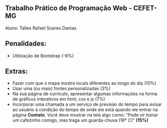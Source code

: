 ## Trabalho Prático de Programação Web - CEFET-MG
Aluno: Talles Rafael Soares Dantas

## Penalidades:

- Utilização de Bootstrap (-8%)

## Extras:

- Fazer com que o mapa mostre locais diferentes ao longo do dia (10%)
- Usar uma (ou mais) fontes personalizadas (3%)
- Na sua página de currículo, apresentar algumas informações na forma de gráficos interativos em html, css e js (7%)
- Incorporar uma chamada a um serviço de previsão do tempo para avisar ao usuário a condição do tempo de onde ele está quando ele entrar na página **Contato**. Você deve mostrar na tela algo como: "Pode vir tomar um cafezinho comigo, mas traga um guarda-chuva (16º C)" **(15%)**
